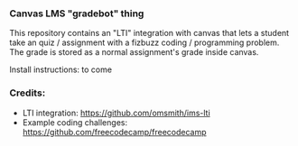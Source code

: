 ### Canvas LMS "gradebot" thing

This repository contains an "LTI" integration with canvas that lets a
student take an quiz / assignment with a fizbuzz coding / programming
problem. The grade is stored as a normal assignment's grade inside
canvas.

Install instructions: to come

### Credits:
- LTI integration: https://github.com/omsmith/ims-lti
- Example coding challenges: https://github.com/freecodecamp/freecodecamp
